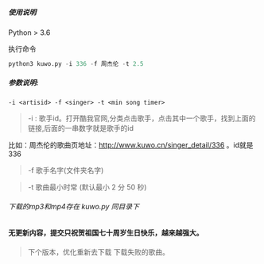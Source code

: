 ##### 使用说明
Python > 3.6

执行命令
```python
python3 kuwo.py -i 336 -f 周杰伦 -t 2.5
```

##### 参数说明:
`-i <artisid> -f <singer> -t <min song timer>`

> -i : 歌手id。打开酷我官网,分类点击歌手，点击其中一个歌手，找到上面的链接,后面的一串数字就是歌手的id

比如：周杰伦的歌曲页地址：http://www.kuwo.cn/singer_detail/336 。id就是 336

> -f  歌手名字(文件夹名字)

> -t 歌曲最小时常 (默认最小 2 分 50 秒) 

###### 下载的mp3和mp4存在 kuwo.py 同目录下

#### 无更新内容，提交只祝贺祖国七十周岁生日快乐，越来越强大。

> 下个版本，优化重新去下载 下载失败的歌曲。 